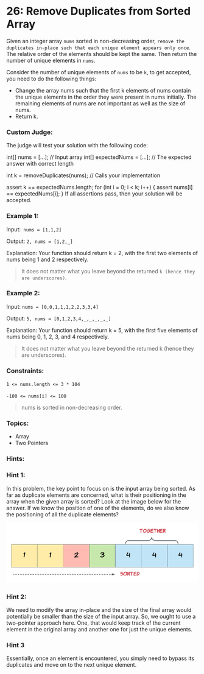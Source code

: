 # 26: Remove Duplicates from Sorted Array


Given an integer array `nums` sorted in non-decreasing order, `remove the duplicates in-place such that each unique element appears only once`. The relative order of the elements should be kept the same. Then return the number of unique elements in `nums`.

Consider the number of unique elements of `nums` to be `k`, to get accepted, you need to do the following things:

- Change the array nums such that the first k elements of nums contain the unique elements in the order they were present in nums initially. The remaining elements of nums are not important as well as the size of nums.
- Return k.


### Custom Judge:

The judge will test your solution with the following code:

int[] nums = [...]; // Input array
int[] expectedNums = [...]; // The expected answer with correct length

int k = removeDuplicates(nums); // Calls your implementation

assert k == expectedNums.length;
for (int i = 0; i < k; i++) {
    assert nums[i] == expectedNums[i];
}
If all assertions pass, then your solution will be accepted.

 

### Example 1:

Input:` nums = [1,1,2]`

Output: `2, nums = [1,2,_]`

Explanation: Your function should return k = 2, with the first two elements of nums being 1 and 2 respectively.
> It does not matter what you leave beyond the returned `k (hence they are underscores)`.


### Example 2:

Input: `nums = [0,0,1,1,1,2,2,3,3,4]`

Output: `5, nums = [0,1,2,3,4,_,_,_,_,_]`

Explanation: Your function should return k = 5, with the first five elements of nums being 0, 1, 2, 3, and 4 respectively.
> It does not matter what you leave beyond the returned k (hence they are underscores).
 

### Constraints:

`1 <= nums.length <= 3 * 104`

`-100 <= nums[i] <= 100`

> nums is sorted in non-decreasing order.


### Topics:
- Array
- Two Pointers


### Hints:

### Hint 1:

In this problem, the key point to focus on is the input array being sorted. As far as duplicate elements are concerned, what is their positioning in the array when the given array is sorted? Look at the image below for the answer. If we know the position of one of the elements, do we also know the positioning of all the duplicate elements?

<img src="image.png" alt="Array Image">


### Hint 2:

We need to modify the array in-place and the size of the final array would potentially be smaller than the size of the input array. So, we ought to use a two-pointer approach here. One, that would keep track of the current element in the original array and another one for just the unique elements.
### Hint 3

Essentially, once an element is encountered, you simply need to bypass its duplicates and move on to the next unique element.